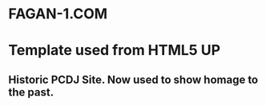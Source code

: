 # FAGAN-1.COM
# Template used from HTML5 UP
## Historic PCDJ Site. Now used to show homage to the past.